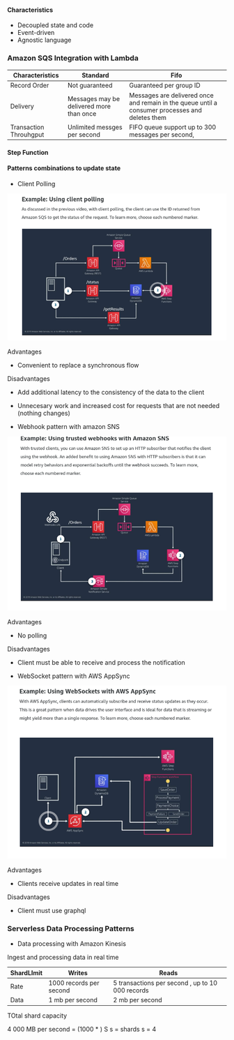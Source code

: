 #### Characteristics

- Decoupled state and code
- Event-driven
- Agnostic language

### Amazon SQS Integration with Lambda


| Characteristics    | Standard     | Fifo                     | 
|--------------------| ------------ |--------------------------|
 | Record Order      | Not guaranteed | Guaranteed  per group ID |
| Delivery           | Messages may be delivered more than once | Messages are delivered once and remain in the queue until a consumer processes and deletes them |
| Transaction Throuhgput | Unlimited messges per second | FIFO queue support up to 300 messages per second, 



#### Step Function

#### Patterns combinations to update state

- Client Polling

![Client Polling](./images/client-polling.png)

Advantages

- Convenient to replace a synchronous flow

Disadvantages

- Add additional latency to the consistency of the data to the client
- Unnecesary work and increased cost for requests that are not needed (nothing changes)


- Webhook pattern with amazon SNS

![Webhook pattern with amazon SNS](./images/webhook-pattern.png)

Advantages

- No polling

Disadvantages

- Client must be able to receive and process the notification


- WebSocket pattern with AWS AppSync

![websocket-appsync](./images/websocket-appsync.png)

Advantages

- Clients receive updates in real time

Disadvantages

- Client must use graphql


### Serverless Data Processing Patterns

- Data processing with Amazon Kinesis

Ingest and processing data in real time

| ShardLImit | Writes  | Reads                                            |
| ---------- | ------- |--------------------------------------------------|
| Rate       | 1000 records per second | 5 transactions per second , up to 10 000 records |
| Data       | 1 mb per second | 2 mb per second                                  |

TOtal shard capacity 

4 000 MB per second = (1000  * )  S
s = shards
s = 4 

